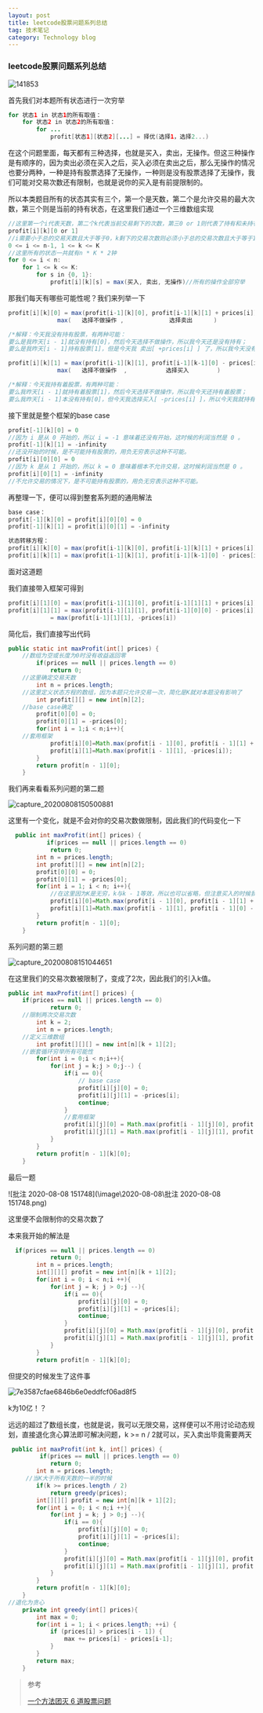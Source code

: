 ```yaml
---
layout: post
title: leetcode股票问题系列总结
tag: 技术笔记
category: Technology blog
---
```

### leetcode股票问题系列总结

![141853](\image\2020-08-08\141853.png)

首先我们对本题所有状态进行一次穷举

```Java
for 状态1 in 状态1的所有取值：
    for 状态2 in 状态2的所有取值：
        for ...
            profit[状态1][状态2][...] = 择优(选择1，选择2...)
```

在这个问题里面，每天都有三种选择，也就是买入，卖出，无操作。但这三种操作是有顺序的，因为卖出必须在买入之后，买入必须在卖出之后，那么无操作的情况也要分两种，一种是持有股票选择了无操作，一种则是没有股票选择了无操作，我们可能对交易次数还有限制，也就是说你的买入是有前提限制的。

所以本类题目所有的状态其实有三个，第一个是天数，第二个是允许交易的最大次数，第三个则是当前的持有状态，在这里我们通过一个三维数组实现

```Java
//这里第一个i代表天数，第二个k代表当前交易剩下的次数，第三0 or 1则代表了持有和未持有的两种状态。
profit[i][k][0 or 1]
//i需要小于总的交易天数且大于等于0，k剩下的交易次数则必须小于总的交易次数且大于等于1。
0 <= i <= n-1, 1 <= k <= K
//这里所有的状态一共就有n * K * 2钟
for 0 <= i < n:
    for 1 <= k <= K:
        for s in {0, 1}:
            profit[i][k][s] = max(买入, 卖出, 无操作)//所有的操作全部穷举
```

那我们每天有哪些可能性呢？我们来列举一下

```Java
profit[i][k][0] = max(profit[i-1][k][0], profit[i-1][k][1] + prices[i])
              max(   选择不做操作 ,             选择卖出      )

/*解释：今天我没有持有股票，有两种可能：
要么是我昨天[i - 1]就没有持有[0]，然后今天选择不做操作，所以我今天还是没有持有；
要么是我昨天[i - 1]持有股票[1]，但是今天我 卖出[ +prices[i] ] 了，所以我今天没有持有股票了。*/

profit[i][k][1] = max(profit[i-1][k][1], profit[i-1][k-1][0] - prices[i])
              max(   选择不做操作  ,           选择买入        )

/*解释：今天我持有着股票，有两种可能：
要么我昨天[i - 1]就持有着股票[1]，然后今天选择不做操作，所以我今天还持有着股票；
要么我昨天[i - 1]本没有持有[0]，但今天我选择买入[ -prices[i] ]，所以今天我就持有股票了。*/
```

接下里就是整个框架的base case

```java
profit[-1][k][0] = 0
//因为 i 是从 0 开始的，所以 i = -1 意味着还没有开始，这时候的利润当然是 0 。
profit[-1][k][1] = -infinity
//还没开始的时候，是不可能持有股票的，用负无穷表示这种不可能。
profit[i][0][0] = 0
//因为 k 是从 1 开始的，所以 k = 0 意味着根本不允许交易，这时候利润当然是 0 。
profit[i][0][1] = -infinity
//不允许交易的情况下，是不可能持有股票的，用负无穷表示这种不可能。
```

再整理一下，便可以得到整套系列题的通用解法

```Java
base case：
profit[-1][k][0] = profit[i][0][0] = 0
profit[-1][k][1] = profit[i][0][1] = -infinity

状态转移方程：
profit[i][k][0] = max(profit[i-1][k][0], profit[i-1][k][1] + prices[i])
profit[i][k][1] = max(profit[i-1][k][1], profit[i-1][k-1][0] - prices[i])
```

面对这道题

我们直接带入框架可得到

```Java
profit[i][1][0] = max(profit[i-1][1][0], profit[i-1][1][1] + prices[i])
profit[i][1][1] = max(profit[i-1][1][1], profit[i-1][0][0] - prices[i]) 
            = max(profit[i-1][1][1], -prices[i])
```

简化后，我们直接写出代码

```Java
public static int maxProfit(int[] prices) {
    //数组为空或长度为0时没有收益返回零
        if(prices == null || prices.length == 0)
            return 0;
    //这里确定交易天数
        int n = prices.length;
    //这里定义状态方程的数组，因为本题只允许交易一次，简化是K就对本题没有影响了
        int profit[][] = new int[n][2];
    //base case确定
        profit[0][0] = 0;
        profit[0][1] = -prices[0];
        for(int i = 1;i < n;i++){
    //套用框架
            profit[i][0]=Math.max(profit[i - 1][0], profit[i - 1][1] + prices[i]);
            profit[i][1]=Math.max(profit[i - 1][1], -prices[i]);
        }
        return profit[n - 1][0];
    }
```

我们再来看看系列问题的第二题

![capture_20200808150500881](\image\2020-08-08\capture_20200808150500881.bmp)

这里有一个变化，就是不会对你的交易次数做限制，因此我们的代码变化一下

```Java
  public int maxProfit(int[] prices) {
           if(prices == null || prices.length == 0)
            return 0;
        int n = prices.length;
        int profit[][] = new int[n][2];
        profit[0][0] = 0;
        profit[0][1] = -prices[0];
        for(int i = 1; i < n; i++){
            //在这里因为K是无穷，k与k - 1等效，所以也可以省略，但注意买入的时候我的状态有可能是上次卖出后的状态，因此profit[i - 1][0]不能省略了
            profit[i][0]=Math.max(profit[i - 1][0], profit[i - 1][1] + prices[i]);
            profit[i][1]=Math.max(profit[i - 1][1], profit[i - 1][0] - prices[i]);
        }
        return profit[n - 1][0];
    }
```

系列问题的第三题

![capture_20200808151044651](\image\2020-08-08\capture_20200808151044651.bmp)

在这里我们的交易次数被限制了，变成了2次，因此我们的引入k值。

```Java
public int maxProfit(int[] prices) {
    if(prices == null || prices.length == 0)
            return 0;
    //限制两次交易次数
        int k = 2;
        int n = prices.length;
    //定义三维数组
        int profit[][][] = new int[n][k + 1][2];
    //嵌套循环穷举所有可能性
        for(int i = 0;i < n;i++){
            for(int j = k;j > 0;j--) {
                if(i == 0){
                    // base case
                    profit[i][j][0] = 0;
                    profit[i][j][1] = -prices[i];
                    continue;
                }
                //套用框架
                profit[i][j][0] = Math.max(profit[i - 1][j][0], profit[i - 1][j][1] + prices[i]);
                profit[i][j][1] = Math.max(profit[i - 1][j][1], profit[i - 1][j - 1][0] - prices[i]);
            }
        }
        return profit[n - 1][k][0];
    }
```

最后一题

![批注 2020-08-08 151748](\image\2020-08-08\批注 2020-08-08 151748.png)

这里便不会限制你的交易次数了

本来我开始的解法是

```Java
  if(prices == null || prices.length == 0)
            return 0;
        int n = prices.length;
        int[][][] profit = new int[n][k + 1][2];
        for(int i = 0; i < n;i ++){
            for(int j = k; j > 0;j --){
                if(i == 0){
                    profit[i][j][0] = 0;
                    profit[i][j][1] = -prices[i];
                    continue;
                }
                profit[i][j][0] = Math.max(profit[i - 1][j][0], profit[i - 1][j][1] + prices[i]);
                profit[i][j][1] = Math.max(profit[i - 1][j][1], profit[i - 1][j - 1][0] - prices[i]);
            }
        }
        return profit[n - 1][k][0];
```

但提交的时候发生了这件事

![7e3587cfae6846b6e0eddfcf06ad8f5](\image\2020-08-08\7e3587cfae6846b6e0eddfcf06ad8f5.png)

k为10亿！？

远远的超过了数组长度，也就是说，我可以无限交易，这样便可以不用讨论动态规划，直接退化贪心算法即可解决问题，k >= n / 2就可以，买入卖出毕竟需要两天

```Java
 public int maxProfit(int k, int[] prices) {
         if(prices == null || prices.length == 0)
            return 0;
        int n = prices.length;
     //当K大于所有天数的一半的时候
        if(k >= prices.length / 2)
            return greedy(prices);
        int[][][] profit = new int[n][k + 1][2];
        for(int i = 0; i < n;i ++){
            for(int j = k; j > 0;j --){
                if(i == 0){
                    profit[i][j][0] = 0;
                    profit[i][j][1] = -prices[i];
                    continue;
                }
                profit[i][j][0] = Math.max(profit[i - 1][j][0], profit[i - 1][j][1] + prices[i]);
                profit[i][j][1] = Math.max(profit[i - 1][j][1], profit[i - 1][j - 1][0] - prices[i]);
            }
        }
        return profit[n - 1][k][0];
    }
//退化为贪心
    private int greedy(int[] prices){
        int max = 0;
        for(int i = 1; i < prices.length; ++i) {
            if (prices[i] > prices[i - 1]) {
                max += prices[i] - prices[i-1];
            }
        }
        return max;
    }
```

> 参考
>
> [一个方法团灭 6 道股票问题](https://leetcode-cn.com/problems/best-time-to-buy-and-sell-stock/solution/yi-ge-fang-fa-tuan-mie-6-dao-gu-piao-wen-ti-by-l-3/)